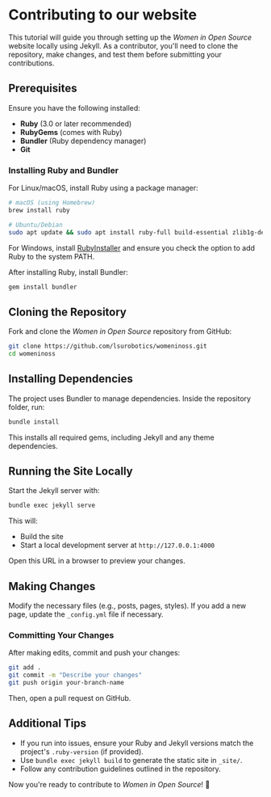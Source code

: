 # Contributing to our website   

This tutorial will guide you through setting up the *Women in Open Source* website locally using Jekyll. As a contributor, you'll need to clone the repository, make changes, and test them before submitting your contributions.  

## Prerequisites  

Ensure you have the following installed:  
- **Ruby** (3.0 or later recommended)  
- **RubyGems** (comes with Ruby)  
- **Bundler** (Ruby dependency manager)  
- **Git**  

### Installing Ruby and Bundler  

For Linux/macOS, install Ruby using a package manager:  

```sh
# macOS (using Homebrew)
brew install ruby

# Ubuntu/Debian
sudo apt update && sudo apt install ruby-full build-essential zlib1g-dev
```

For Windows, install [RubyInstaller](https://rubyinstaller.org/) and ensure you check the option to add Ruby to the system PATH.  

After installing Ruby, install Bundler:  

```sh
gem install bundler
```

## Cloning the Repository  

Fork and clone the *Women in Open Source* repository from GitHub:  

```sh
git clone https://github.com/lsurobotics/womeninoss.git
cd womeninoss
```

## Installing Dependencies  

The project uses Bundler to manage dependencies. Inside the repository folder, run:  

```sh
bundle install
```

This installs all required gems, including Jekyll and any theme dependencies.  

## Running the Site Locally  

Start the Jekyll server with:  

```sh
bundle exec jekyll serve
```

This will:  
- Build the site  
- Start a local development server at `http://127.0.0.1:4000`  

Open this URL in a browser to preview your changes.  

## Making Changes  

Modify the necessary files (e.g., posts, pages, styles). If you add a new page, update the `_config.yml` file if necessary.  

### Committing Your Changes  

After making edits, commit and push your changes:  

```sh
git add .
git commit -m "Describe your changes"
git push origin your-branch-name
```

Then, open a pull request on GitHub.  

## Additional Tips  

- If you run into issues, ensure your Ruby and Jekyll versions match the project's `.ruby-version` (if provided).  
- Use `bundle exec jekyll build` to generate the static site in `_site/`.  
- Follow any contribution guidelines outlined in the repository.  

Now you're ready to contribute to *Women in Open Source*! 🚀
